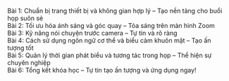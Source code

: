 Bài 1: Chuẩn bị trang thiết bị và không gian hợp lý – Tạo nền tảng cho buổi họp suôn sẻ  
Bài 2: Tối ưu hóa ánh sáng và góc quay – Tỏa sáng trên màn hình Zoom  
Bài 3: Kỹ năng nói chuyện trước camera – Tự tin và rõ ràng  
Bài 4: Cách sử dụng ngôn ngữ cơ thể và biểu cảm khuôn mặt – Tạo ấn tượng tốt  
Bài 5: Quản lý thời gian phát biểu và tương tác trong họp – Thể hiện sự chuyên nghiệp  
Bài 6: Tổng kết khóa học – Tự tin tạo ấn tượng và ứng dụng ngay!